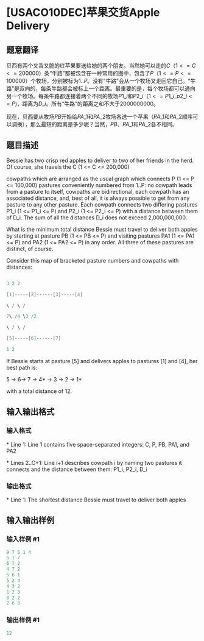 # [USACO10DEC]苹果交货Apple Delivery

## 题意翻译

贝西有两个又香又脆的红苹果要送给她的两个朋友。当然她可以走的$C$（$1<=C<=200000$）条“牛路”都被包含在一种常用的图中，包含了$P$（$1<=P<=100000$）个牧场，分别被标为$1..P$。没有“牛路”会从一个牧场又走回它自己。“牛路”是双向的，每条牛路都会被标上一个距离。最重要的是，每个牧场都可以通向另一个牧场。每条牛路都连接着两个不同的牧场$P1\_i$和$P2\_i$（$1<=P1\_i,p2\_i<=P$)，距离为$D\_i$。所有“牛路”的距离之和不大于$2000000000$。

现在，贝西要从牧场$PB$开始给$PA\_1$和$PA\_2$牧场各送一个苹果（$PA\_1$和$PA\_2$顺序可以调换），那么最短的距离是多少呢？当然，$PB$、$PA\_1$和$PA\_2$各不相同。

## 题目描述

Bessie has two crisp red apples to deliver to two of her friends in the herd. Of course, she travels the C (1 <= C <= 200,000)

cowpaths which are arranged as the usual graph which connects P (1 <= P <= 100,000) pastures conveniently numbered from 1..P: no cowpath leads from a pasture to itself, cowpaths are bidirectional, each cowpath has an associated distance, and, best of all, it is always possible to get from any pasture to any other pasture. Each cowpath connects two differing pastures P1\_i (1 <= P1\_i <= P) and P2\_i (1 <= P2\_i <= P) with a distance between them of D\_i. The sum of all the distances D\_i does not exceed 2,000,000,000.

What is the minimum total distance Bessie must travel to deliver both apples by starting at pasture PB (1 <= PB <= P) and visiting pastures PA1 (1 <= PA1 <= P) and PA2 (1 <= PA2 <= P) in any order. All three of these pastures are distinct, of course.

Consider this map of bracketed pasture numbers and cowpaths with distances:

```cpp

3 2 2

[1]-----[2]------[3]-----[4]

\ / \ /

7\ /4 \3 /2

\ / \ /

[5]-----[6]------[7]

1 2

```

If Bessie starts at pasture [5] and delivers apples to pastures [1] and [4], her best path is:

5 -> 6-> 7 -> 4\* -> 3 -> 2 -> 1\*

with a total distance of 12.

## 输入输出格式

### 输入格式

\* Line 1: Line 1 contains five space-separated integers: C, P, PB, PA1, and PA2

\* Lines 2..C+1: Line i+1 describes cowpath i by naming two pastures it connects and the distance between them: P1\_i, P2\_i, D\_i

### 输出格式

\* Line 1: The shortest distance Bessie must travel to deliver both apples

## 输入输出样例

### 输入样例 #1

```cpp
9 7 5 1 4 
5 1 7 
6 7 2 
4 7 2 
5 6 1 
5 2 4 
4 3 2 
1 2 3 
3 2 2 
2 6 3 

```
### 输出样例 #1

```cpp
12 

```
